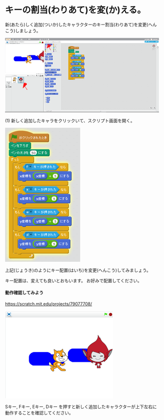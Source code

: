 # キーの割当(わりあて)を変(か)える。

新(あたら)しく追加(ついか)したキャラクターのキー割当(わりあて)を変更(へんこう)しましょう。

![](match2_001a.png)

(1) 新しく追加したキャラをクリックいて、スクリプト画面を開く。

![](match2_002b.png)

上記(じょうき)のようにキー配置(はいち)を変更(へんこう)してみましょう。

キー配置は、変えても良いとおもいます。
お好みで配置してください。


#### 動作確認してみよう

https://scratch.mit.edu/projects/79077708/

![](match_009a.png)

Sキー, Fキー, Eキー, Dキー を押すと新しく追加したキャラクターが上下左右に動作することを確認してください。
